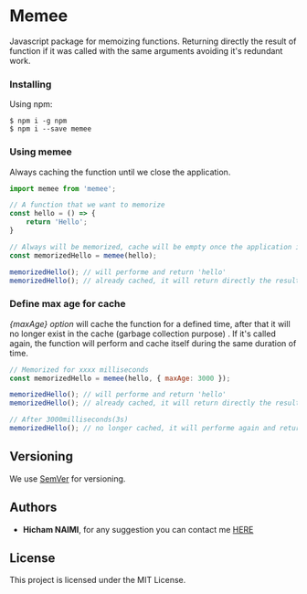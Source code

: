 # Memee

Javascript package for memoizing functions. Returning directly the result of function if it was called with the same arguments avoiding it's redundant work.

### Installing
Using npm:

```
$ npm i -g npm
$ npm i --save memee
```

### Using memee
Always caching the function until we close the application.
```javascript
import memee from 'memee';

// A function that we want to memorize
const hello = () => {
    return 'Hello';
}

// Always will be memorized, cache will be empty once the application is closed
const memorizedHello = memee(hello);

memorizedHello(); // will performe and return 'hello'
memorizedHello(); // already cached, it will return directly the result 'hello'
````

### Define max age for cache
*{maxAge} option* will cache the function for a defined time, after that it will no longer exist in the cache (garbage collection purpose) . If it's called again, the function will perform and cache itself during the same duration of time.

```javascript
// Memorized for xxxx milliseconds
const memorizedHello = memee(hello, { maxAge: 3000 });

memorizedHello(); // will performe and return 'hello'
memorizedHello(); // already cached, it will return directly the result 'hello'

// After 3000milliseconds(3s)
memorizedHello(); // no longer cached, it will performe again and return 'hello'
```

## Versioning

We use [SemVer](http://semver.org/) for versioning.

## Authors

* **Hicham NAIMI**, for any suggestion you can contact me [HERE](mailto:hicham.naimi.hn@gmail.com)

## License

This project is licensed under the MIT License.

